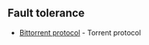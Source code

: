 ## Fault tolerance
- [Bittorrent protocol](https://en.wikipedia.org/wiki/BitTorrent) - Torrent protocol
